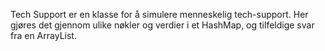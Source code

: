 Tech Support er en klasse for å simulere menneskelig tech-support.
Her gjøres det gjennom ulike nøkler og verdier i et HashMap, og tilfeldige svar fra en ArrayList.
